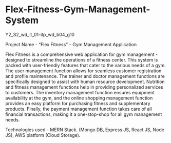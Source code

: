 # Flex-Fitness-Gym-Management-System
Y2_S2_wd_it_01-itp_wd_b04_g10

Project Name - “Flex Fitness” – Gym Management Application

Flex Fitness is a comprehensive web application for gym management - designed to streamline the operations of a fitness center. This system is packed with user-friendly features that cater to the various needs of a gym. The user management function allows for seamless customer registration and profile maintenance. The trainer and doctor management functions are specifically designed to assist with human resource development. Nutrition and fitness management functions help in providing personalized services to customers. The inventory management function ensures equipment availability at the gym, and the online shopping management function provides an easy platform for purchasing fitness and supplementary products. Finally, the payment management function takes care of all financial transactions, making it a one-stop-shop for all gym management needs.

Technologies used -
MERN Stack. (Mongo DB, Express JS, React JS, Node JS), AWS platform (Cloud Storage).
